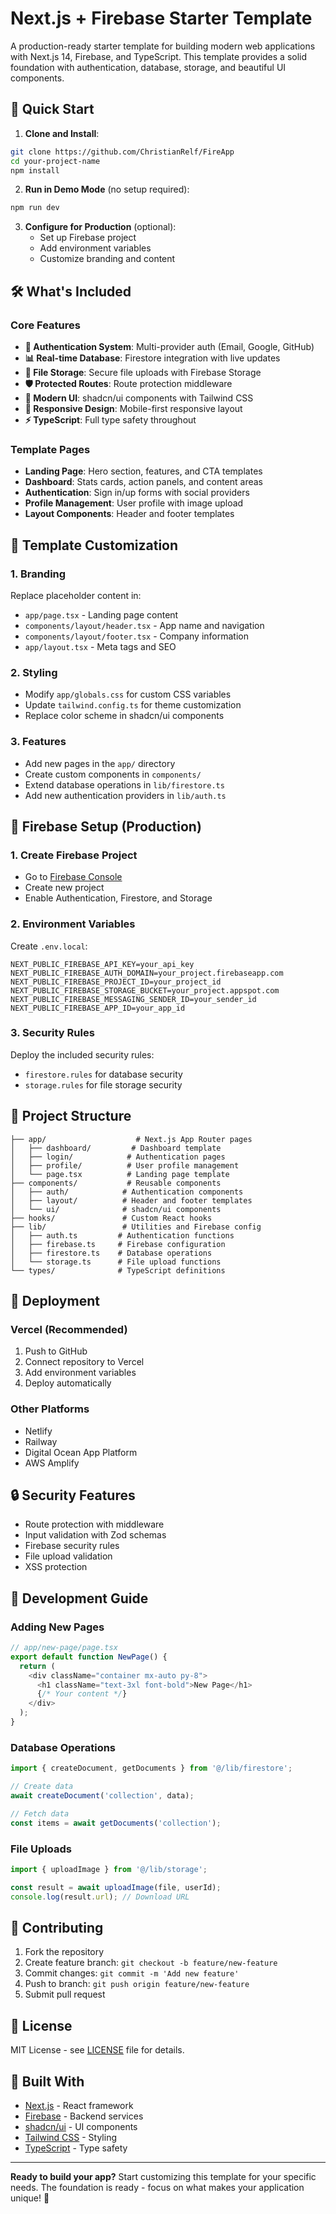 # Next.js + Firebase Starter Template

A production-ready starter template for building modern web applications with Next.js 14, Firebase, and TypeScript. This template provides a solid foundation with authentication, database, storage, and beautiful UI components.

## 🚀 Quick Start

1. **Clone and Install**:
```bash
git clone https://github.com/ChristianRelf/FireApp
cd your-project-name
npm install
```

2. **Run in Demo Mode** (no setup required):
```bash
npm run dev
```

3. **Configure for Production** (optional):
   - Set up Firebase project
   - Add environment variables
   - Customize branding and content

## 🛠️ What's Included

### Core Features
- **🔐 Authentication System**: Multi-provider auth (Email, Google, GitHub)
- **📊 Real-time Database**: Firestore integration with live updates
- **📁 File Storage**: Secure file uploads with Firebase Storage
- **🛡️ Protected Routes**: Route protection middleware
- **🎨 Modern UI**: shadcn/ui components with Tailwind CSS
- **📱 Responsive Design**: Mobile-first responsive layout
- **⚡ TypeScript**: Full type safety throughout

### Template Pages
- **Landing Page**: Hero section, features, and CTA templates
- **Dashboard**: Stats cards, action panels, and content areas
- **Authentication**: Sign in/up forms with social providers
- **Profile Management**: User profile with image upload
- **Layout Components**: Header and footer templates

## 🎯 Template Customization

### 1. Branding
Replace placeholder content in:
- `app/page.tsx` - Landing page content
- `components/layout/header.tsx` - App name and navigation
- `components/layout/footer.tsx` - Company information
- `app/layout.tsx` - Meta tags and SEO

### 2. Styling
- Modify `app/globals.css` for custom CSS variables
- Update `tailwind.config.ts` for theme customization
- Replace color scheme in shadcn/ui components

### 3. Features
- Add new pages in the `app/` directory
- Create custom components in `components/`
- Extend database operations in `lib/firestore.ts`
- Add new authentication providers in `lib/auth.ts`

## 🔧 Firebase Setup (Production)

### 1. Create Firebase Project
- Go to [Firebase Console](https://console.firebase.google.com/)
- Create new project
- Enable Authentication, Firestore, and Storage

### 2. Environment Variables
Create `.env.local`:
```env
NEXT_PUBLIC_FIREBASE_API_KEY=your_api_key
NEXT_PUBLIC_FIREBASE_AUTH_DOMAIN=your_project.firebaseapp.com
NEXT_PUBLIC_FIREBASE_PROJECT_ID=your_project_id
NEXT_PUBLIC_FIREBASE_STORAGE_BUCKET=your_project.appspot.com
NEXT_PUBLIC_FIREBASE_MESSAGING_SENDER_ID=your_sender_id
NEXT_PUBLIC_FIREBASE_APP_ID=your_app_id
```

### 3. Security Rules
Deploy the included security rules:
- `firestore.rules` for database security
- `storage.rules` for file storage security

## 📁 Project Structure

```
├── app/                    # Next.js App Router pages
│   ├── dashboard/         # Dashboard template
│   ├── login/            # Authentication pages
│   ├── profile/          # User profile management
│   └── page.tsx          # Landing page template
├── components/           # Reusable components
│   ├── auth/            # Authentication components
│   ├── layout/          # Header and footer templates
│   └── ui/              # shadcn/ui components
├── hooks/               # Custom React hooks
├── lib/                 # Utilities and Firebase config
│   ├── auth.ts         # Authentication functions
│   ├── firebase.ts     # Firebase configuration
│   ├── firestore.ts    # Database operations
│   └── storage.ts      # File upload functions
└── types/              # TypeScript definitions
```

## 🚀 Deployment

### Vercel (Recommended)
1. Push to GitHub
2. Connect repository to Vercel
3. Add environment variables
4. Deploy automatically

### Other Platforms
- Netlify
- Railway
- Digital Ocean App Platform
- AWS Amplify

## 🔒 Security Features

- Route protection with middleware
- Input validation with Zod schemas
- Firebase security rules
- File upload validation
- XSS protection

## 📖 Development Guide

### Adding New Pages
```typescript
// app/new-page/page.tsx
export default function NewPage() {
  return (
    <div className="container mx-auto py-8">
      <h1 className="text-3xl font-bold">New Page</h1>
      {/* Your content */}
    </div>
  );
}
```

### Database Operations
```typescript
import { createDocument, getDocuments } from '@/lib/firestore';

// Create data
await createDocument('collection', data);

// Fetch data
const items = await getDocuments('collection');
```

### File Uploads
```typescript
import { uploadImage } from '@/lib/storage';

const result = await uploadImage(file, userId);
console.log(result.url); // Download URL
```

## 🤝 Contributing

1. Fork the repository
2. Create feature branch: `git checkout -b feature/new-feature`
3. Commit changes: `git commit -m 'Add new feature'`
4. Push to branch: `git push origin feature/new-feature`
5. Submit pull request

## 📄 License

MIT License - see [LICENSE](LICENSE) file for details.

## 🙏 Built With

- [Next.js](https://nextjs.org/) - React framework
- [Firebase](https://firebase.google.com/) - Backend services
- [shadcn/ui](https://ui.shadcn.com/) - UI components
- [Tailwind CSS](https://tailwindcss.com/) - Styling
- [TypeScript](https://www.typescriptlang.org/) - Type safety

---

**Ready to build your app?** Start customizing this template for your specific needs. The foundation is ready - focus on what makes your application unique! 🚀

